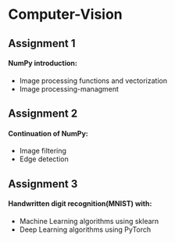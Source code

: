 # Computer-Vision

## Assignment 1
#### NumPy introduction:
- Image processing functions and vectorization
- Image processing-managment

## Assignment 2
#### Continuation of NumPy:
- Image filtering
- Edge detection

## Assignment 3
#### Handwritten digit recognition(MNIST) with:
- Machine Learning algorithms using sklearn
- Deep Learning algorithms using PyTorch
